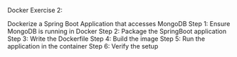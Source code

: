 Docker Exercise 2:

Dockerize a Spring Boot Application that accesses MongoDB
Step 1: Ensure MongoDB is running in Docker
Step 2: Package the SpringBoot application
Step 3: Write the Dockerfile
Step 4: Build the image
Step 5: Run the application in the container
Step 6: Verify the setup

